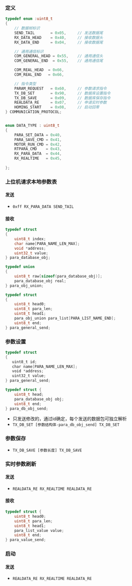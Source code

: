 ### 定义
```c
typedef enum :uint8_t
{
    // 数据帧标识
    SEND_TAIL       = 0x05,     // 发送数据尾
    RX_DATA_HEAD    = 0x40,     // 接收数据头
    RX_DATA_END     = 0x04,     // 接收数据尾

    // 通用通信标识
    COM_GENERAL_HEAD = 0x55,    // 通用通信头
    COM_GENERAL_END  = 0x55,    // 通用通信尾

    COM_REAL_HEAD  = 0x66,
    COM_REAL_END   = 0x66,

    // 指令类型
    PARAM_REQUEST   = 0x60,     // 参数请求指令
    TX_DB_SET       = 0x90,     // 数据库设置指令
    TX_DB_SAVE      = 0x09,     // 数据库保存指令
    REALDATA_RE     = 0x07,     // 申请实时参数
    HOMING_START    = 0x08,     // 启动回零
} COMMUNICATION_PROTOCOL;


enum DATA_TYPE : uint8_t
{
    PARA_SET_DATA = 0x40,
    PARA_SAVE_CMD = 0x41,
    MOTOR_RUN_CMD = 0x42,
    RTPARA_CMD    = 0x43,
    RX_PARA_DATA  = 0x44,
    RX_REALTIME   = 0x45,
    
};
```

### 上位机请求本地参数表
#### 发送
-  `0xff RX_PARA_DATA SEND_TAIL`
#### 接收
```c
typedef struct
{
    uint8_t index;
    char name[PARA_NAME_LEN_MAX];
    void *address;
    uint32_t value;
} para_database_obj;

typedef union
{
    uint8_t raw[sizeof(para_database_obj)];
    para_database_obj real;
} para_obj_union;

typedef struct
{
    uint8_t head0;
    uint8_t para_len;
    uint8_t head1;
    para_obj_union para_list[PARA_LIST_NAME_END];
    uint8_t end;
} para_general_send;
```

### 参数设置
```c
typedef struct
{
   uint8_t id;
   char name[PARA_NAME_LEN_MAX];
   void *address;
   uint32_t value;
} para_general_send;

typedef struct {
    uint8_t head;
    para_database_obj obj;
    uint8_t end;
} para_db_obj_send;
```
- 只发送修改的，通过id确定，每个发送的数据包可独立解析
- `TX_DB_SET [参数结构体-para_db_obj_send] TX_DB_SET`
### 参数保存
- `TX_DB_SAVE [参数长度] TX_DB_SAVE`

### 实时参数刷新
#### 发送
- `REALDATA_RE RX_REALTIME REALDATA_RE`
#### 接收
```c
typedef struct {
    uint8_t head0;
    uint8_t para_len;
    uint8_t head1;
    para_list_value value;
    uint8_t end;
} para_value_send;
```

### 启动
#### 发送
- `REALDATA_RE RX_REALTIME REALDATA_RE`